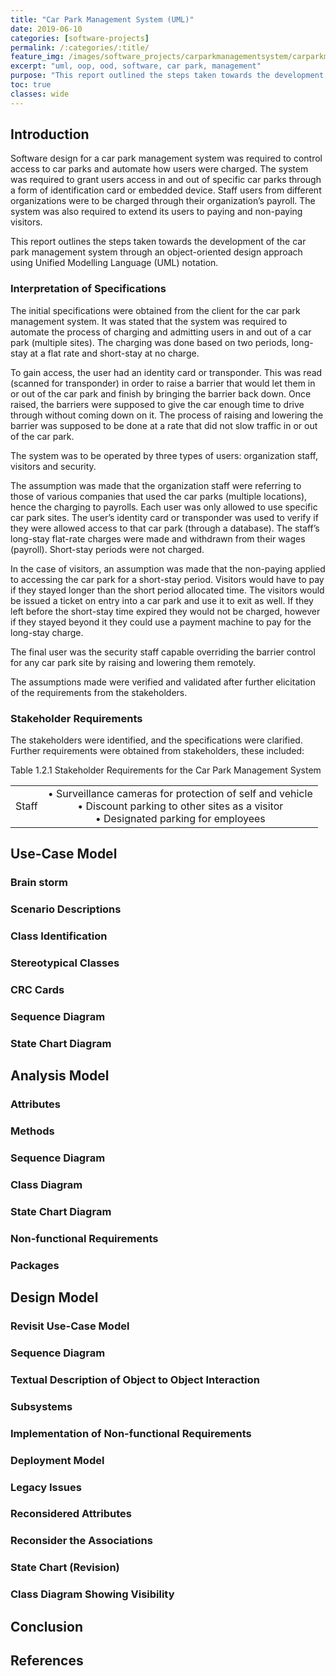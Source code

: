 ```yaml
---
title: "Car Park Management System (UML)"
date: 2019-06-10
categories: [software-projects]
permalink: /:categories/:title/
feature_img: /images/software_projects/carparkmanagementsystem/carparkmanagementsystem_img00.jpg
excerpt: "uml, oop, ood, software, car park, management"
purpose: "This report outlined the steps taken towards the development of the car park management system through an object-oriented design approach using Unified Modelling Language (UML) notation."
toc: true
classes: wide
---
```


<h2 class="text-underline">Introduction</h2>

Software design for a car park management system was required to control access to car parks and automate how users were charged. The system was required to grant users access in and out of specific car parks through a form of identification card or embedded device. Staff users from different organizations were to be charged through their organization’s payroll. The system was also required to extend its users to paying and non-paying visitors.

This report outlines the steps taken towards the development of the car park management system through an object-oriented design approach using Unified Modelling Language (UML) notation.

###	Interpretation of Specifications

The initial specifications were obtained from the client for the car park management system. It was stated that the system was required to automate the process of charging and admitting users in and out of a car park (multiple sites). The charging was done based on two periods, long-stay at a flat rate and short-stay at no charge.

To gain access, the user had an identity card or transponder. This was read (scanned for transponder) in order to raise a barrier that would let them in or out of the car park and finish by bringing the barrier back down. Once raised, the barriers were supposed to give the car enough time to drive through without coming down on it. The process of raising and lowering the barrier was supposed to be done at a rate that did not slow traffic in or out of the car park.

The system was to be operated by three types of users: organization staff, visitors and security.

The assumption was made that the organization staff were referring to those of various companies that used the car parks (multiple locations), hence the charging to payrolls. Each user was only allowed to use specific car park sites. The user’s identity card or transponder was used to verify if they were allowed access to that car park (through a database). The staff’s long-stay flat-rate charges were made and withdrawn from their wages (payroll). Short-stay periods were not charged.

In the case of visitors, an assumption was made that the non-paying applied to accessing the car park for a short-stay period. Visitors would have to pay if they stayed longer than the short period allocated time. The visitors would be issued a ticket on entry into a car park and use it to exit as well. If they left before the short-stay time expired they would not be charged, however if they stayed beyond it they could use a payment machine to pay for the long-stay charge.  

The final user was the security staff capable overriding the barrier control for any car park site by raising and lowering them remotely.

The assumptions made were verified and validated after further elicitation of the requirements from the stakeholders.

###	Stakeholder Requirements

The stakeholders were identified, and the specifications were clarified. Further requirements were obtained from stakeholders, these included:

<span class="custom-tablecaption">Table 1.2.1 Stakeholder Requirements for the Car Park Management System</span>

|               |                        |
| ------------- | :--------------------: |
| Staff | •	Surveillance cameras for protection of self and vehicle <br>•	Discount parking to other sites as a visitor  <br>•	Designated parking for employees |


<h2 class="text-underline">Use-Case Model</h2>

###	Brain storm

###	Scenario Descriptions

###	Class Identification

###	Stereotypical Classes

###	CRC Cards

###	Sequence Diagram

###	State Chart Diagram


<h2 class="text-underline">Analysis Model</h2>

###	Attributes

###	Methods

###	Sequence Diagram

###	Class Diagram

###	State Chart Diagram

###	Non-functional Requirements

###	Packages


<h2 class="text-underline">Design Model</h2>

###	Revisit Use-Case Model

###	Sequence Diagram

###	Textual Description of Object to Object Interaction

###	Subsystems

###	Implementation of Non-functional Requirements

###	Deployment Model

###	Legacy Issues

###	Reconsidered Attributes

###	Reconsider the Associations

###	State Chart (Revision)

###	Class Diagram Showing Visibility


<h2 class="text-underline">Conclusion</h2>

<h2 class="text-underline">References</h2>
